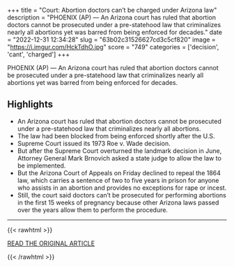 +++
title = "Court: Abortion doctors can’t be charged under Arizona law"
description = "PHOENIX (AP) — An Arizona court has ruled that abortion doctors cannot be prosecuted under a pre-statehood law that criminalizes nearly all abortions yet was barred from being enforced for decades."
date = "2022-12-31 12:34:28"
slug = "63b02c31526627cd3c5cf820"
image = "https://i.imgur.com/HckTdhO.jpg"
score = "749"
categories = ['decision', 'cant', 'charged']
+++

PHOENIX (AP) — An Arizona court has ruled that abortion doctors cannot be prosecuted under a pre-statehood law that criminalizes nearly all abortions yet was barred from being enforced for decades.

## Highlights

- An Arizona court has ruled that abortion doctors cannot be prosecuted under a pre-statehood law that criminalizes nearly all abortions.
- The law had been blocked from being enforced shortly after the U.S.
- Supreme Court issued its 1973 Roe v. Wade decision.
- But after the Supreme Court overturned the landmark decision in June, Attorney General Mark Brnovich asked a state judge to allow the law to be implemented.
- But the Arizona Court of Appeals on Friday declined to repeal the 1864 law, which carries a sentence of two to five years in prison for anyone who assists in an abortion and provides no exceptions for rape or incest.
- Still, the court said doctors can’t be prosecuted for performing abortions in the first 15 weeks of pregnancy because other Arizona laws passed over the years allow them to perform the procedure.

---

{{< rawhtml >}}
  <p class="article-category">
    <a target="_blank" href="https://apnews.com/article/abortion-us-supreme-court-politics-health-arizona-196bc22e414051e780018f88564788f3">READ THE ORIGINAL ARTICLE</a>
  </p>
{{< /rawhtml >}}
